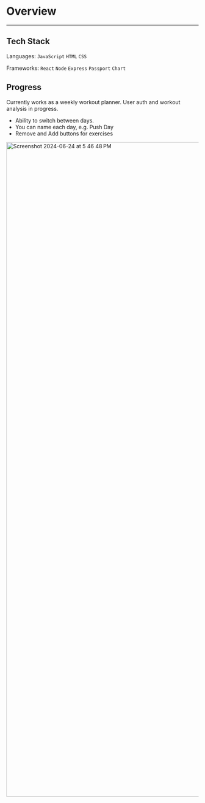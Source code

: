 # Overview

---

## Tech Stack

Languages: `JavaScript` `HTML` `CSS`

Frameworks: `React` `Node` `Express` `Passport` `Chart`

## Progress

Currently works as a weekly workout planner. User auth and workout analysis in progress.

- Ability to switch between days.
- You can name each day, e.g. Push Day
- Remove and Add buttons for exercises
<img width="1710" alt="Screenshot 2024-06-24 at 5 46 48 PM" src="https://github.com/Ph1so/FitAnalyzer/assets/56458094/45dd76d0-3fd0-4b2c-933f-abdae68b72c0">
